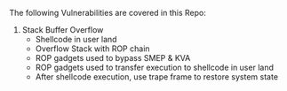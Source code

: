 The following Vulnerabilities are covered in this Repo:

1. Stack Buffer Overflow
   - Shellcode in user land 
   - Overflow Stack with ROP chain
   - ROP gadgets used to bypass SMEP & KVA
   - ROP gadgets used to transfer execution to shellcode in user land
   - After shellcode execution, use trape frame to restore system state
